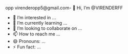 opp virenderopp5@gmail.com- 👋 Hi, I’m @VIRENDERFF
- 👀 I’m interested in ...
- 🌱 I’m currently learning ...
- 💞️ I’m looking to collaborate on ...
- 📫 How to reach me ...
- 😄 Pronouns: ...
- ⚡ Fun fact: ...

<!---
VIRENDERFF/VIRENDERFF is a ✨ special ✨ repository because its `README.md` (this file) appears on your GitHub profile.
You can click the Preview link to take a look at your changes.
--->
